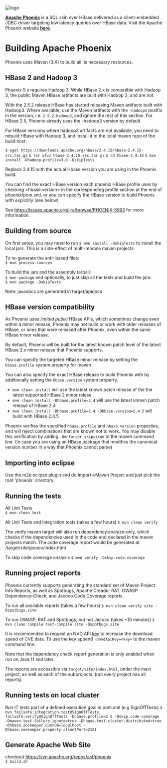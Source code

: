 <!--
Licensed to the Apache Software Foundation (ASF) under one or more
contributor license agreements.  See the NOTICE file distributed with
this work for additional information regarding copyright ownership.
The ASF licenses this file to You under the Apache License, Version 2.0
(the "License"); you may not use this file except in compliance with
the License.  You may obtain a copy of the License at

http://www.apache.org/licenses/LICENSE-2.0

Unless required by applicable law or agreed to in writing, software
distributed under the License is distributed on an "AS IS" BASIS,
WITHOUT WARRANTIES OR CONDITIONS OF ANY KIND, either express or implied.
See the License for the specific language governing permissions and
limitations under the License.
-->

![logo](http://phoenix.apache.org/images/logo.png)

<b>[Apache Phoenix](http://phoenix.apache.org/)</b> is a SQL skin over HBase delivered as a
client-embedded JDBC driver targeting low latency queries over HBase data. Visit the Apache
Phoenix website <b>[here](http://phoenix.apache.org/)</b>.


Building Apache Phoenix
========================

Phoenix uses Maven (3.X) to build all its necessary resources.

HBase 2 and Hadoop 3
--------------------
Phoenix 5.x requires Hadoop 3. While HBase 2.x is compatible with Hadoop 3, the public Maven HBase
artifacts are built with Hadoop 2, and are not.

With the 2.5.2 release HBase has started releasing Maven artifacts built with Hadoop3.
Where available, use the Maven artifacts with the `-hadoop3` postfix in the version,
i.e. `2.5.2-hadoop3`, and ignore the rest of this section.
For HBase 2.5, Phoenix already uses the -hadoop3 version by default.

For HBase versions where hadoop3 artifacts are not available, you need to rebuild HBase with
Hadoop 3, and install it to the local maven repo of the build host.

`$ wget https://downloads.apache.org/hbase/2.4.15/hbase-2.4.15-src.tar.gz`
`$ tar xfvz hbase-2.4.15-src.tar.gz`
`$ cd hbase-2.4.15`
`$ mvn install -Dhadoop.profile=3.0 -DskipTests`

Replace 2.4.15 with the actual Hbase version you are using in the Phoenix build.

You can find the exact HBase version each phoenix HBase profile uses by checking <hbase.version>
in the corresponding profile section at the end of phoenix/pom.xml, or you can specify the HBase
version to build Phoenix with explicitly (see below)

See https://issues.apache.org/jira/browse/PHOENIX-5993 for more information.

Building from source
--------------------

On first setup, you may need to run `$ mvn install -DskipTests`
to install the local jars. This is a side-effect of multi-module maven projects

To re-generate the antlr based files:  
`$ mvn process-sources`

To build the jars and the assembly tarball:  
`$ mvn package`
and optionally, to just skip all the tests and build the jars:  
`$ mvn package -DskipTests`

Note: javadocs are generated in target/apidocs

HBase version compatibility
---------------------------

As Phoenix uses *limited public* HBase APIs, which sometimes change even within a minor release,
Phoenix may not build or work with older releases of HBase, or ones that were released after
Phoenix, even within the same HBase minor release.

By default, Phoenix will be built for the latest known patch level of the latest HBase 2.x
minor release that Phoenix supports.

You can specify the targeted HBase minor release by setting the `hbase.profile` system property for 
maven.

You can also specify the exact HBase release to build Phoenix with by additionally
setting the `hbase.version` system property.

 * `mvn clean install` will use the latest known patch release of the the latest supported HBase 2 minor relese
 * `mvn clean install -Dhbase.profile=2.4` will use the latest known patch release of HBase 2.4
 * `mvn clean install -Dhbase.profile=2.4 -Dhbase.version=2.4.5` will build with HBase 2.4.5

Phoenix verifies the specified `hbase.profile` and `hbase.version` properties, and will reject
combinations that are known not to work. You may disable this verification by adding
`-Denforcer.skip=true` to the maven command line. (In case you are using an HBase package that
modifies the canonical version number in a way that Phoenix cannot parse)

Importing into eclipse
----------------------

Use the m2e eclipse plugin and do Import->Maven Project and just pick the root 'phoenix' directory.

Running the tests
-----------------

All Unit Tests  
`$ mvn clean test`

All Unit Tests and Integration tests (takes a few hours)
`$ mvn clean verify`

The verify maven target will also run dependency:analyze-only, which checks if the dependencies
 used in the code and declared in the maven projects match. The code coverage report would be
generated at /target/site/jacoco/index.html

To skip code coverage analysis
`$ mvn verify -Dskip.code-coverage`

Running project reports
-----------------------

Phoenix currently supports generating the standard set of Maven Project Info Reports, as well as
Spotbugs, Apache Creadur RAT, OWASP Dependency-Check, and Jacoco Code Coverage reports.

To run all available reports (takes a few hours)
`$ mvn clean verify site -Dspotbugs.site`

To run OWASP, RAT and Spotbugs, but not Jacoco (takes ~10 minutes)
`$ mvn clean compile test-compile site -Dspotbugs.site`

It is recommended to request an NVD API [key](https://nvd.nist.gov/developers/request-an-api-key) to
increase the download speed of CVE data. To use the key append `-DnvdApiKey=<key>` to the maven
command line.

Note that the dependency check report generation is only enabled when run on Java 11 and later.

The reports are accessible via `target/site/index.html`, under the main project,
as well as each of the subprojects. (not every project has all reports)

Running tests on local cluster
-----------------------

Run IT tests part of a defined execution goal in pom.xml (e.g SignOffTests)
`$ mvn failsafe:integration-test@SignOffTests failsafe:verify@SignOffTests -Dhbase.profile=2.5
-Dskip.code-coverage -Dmaven.test.failure.ignore=true -Dhbase.test.cluster.distributed=true
-Dhbase.zookeeper.quorum=localhost -Dhbase.zookeeper.property.clientPort=2181`

Generate Apache Web Site
------------------------

checkout https://svn.apache.org/repos/asf/phoenix  
`$ build.sh`
